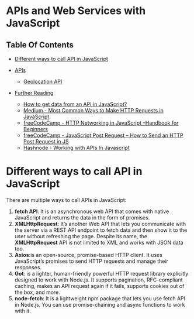 # APIs and Web Services with JavaScript

## Table Of Contents
- [Different ways to call API in JavaScript](#Different-ways-to-call-API-in-JavaScript)
- [APIs]()
    - [Geolocation API](https://github.com/nyangweso-rodgers/JavaScript_Projects/tree/main/APIs_and_Data_in_Javascript/Geolocation_API)
    
- [Further Reading]()
    - [How to get data from an API in JavaScript?](https://rapidapi.com/guides/how-to-get-data-from-api-javascript?utm_source=twitter.com%2FRapid_API&utm_medium=DevRel&utm_campaign=DevRel)
    - [Medium - Most Common Ways to Make HTTP Requests in JavaScript](https://javascript.plainenglish.io/most-common-ways-to-make-http-requests-in-javascript-85c112ecf48a)
    - [freeCodeCamp - HTTP Networking in JavaScript –Handbook for Beginners](https://www.freecodecamp.org/news/http-full-course/)
    - [freeCodeCamp - JavaScript Post Request – How to Send an HTTP Post Request in JS](https://www.freecodecamp.org/news/javascript-post-request-how-to-send-an-http-post-request-in-js/)
    - [Hashnode - Working with APIs In Javascript](https://shreya-trivedi.hashnode.dev/working-with-apis-in-javascript)

# Different ways to call API in JavaScript
There are multiple ways to call APIs in JavaScript:
1. __fetch API__:  It is an asynchronous web API that comes with native JavaScript and returns the data in the form of promises.
2. __XMLHttpRequest__: It’s another Web API that lets you communicate with the server via a REST API endpoint to fetch data and then show it to the user without refreshing the page. Despite its name, the __XMLHttpRequest__ API is not limited to XML and works with JSON data too.
3. __Axios__:is an open-source, promise-based HTTP client. It uses JavaScript’s promises to send HTTP requests and manage their responses.
4. __Got__: is a lighter, human-friendly powerful HTTP request library explicitly designed to work with Node.js. It supports pagination, RFC-compliant caching, makes an API request again if it fails, supports cookies out of the box, and more.
5. __node-fetch__: It is a lightweight npm package that lets you use fetch API in Node.js. You can use promise-chaining and async functions to work with it.
